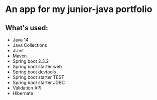 # An app for my junior-java portfolio

## What's used:

- Java 14
- Java Collections
- JUnit
- Maven
- Spring boot 2.3.2
- Spring boot starter web
- Spring boot devtools
- Spring boot starter TEST
- Spring boot starter JDBC
- Validation API
- Hibernate
